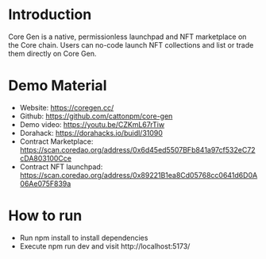 # Introduction
Core Gen is a native, permissionless launchpad and NFT marketplace on the Core chain. Users can no-code launch NFT collections and list or trade them directly on Core Gen.

# Demo Material

* Website: https://coregen.cc/
* Github: https://github.com/cattonpm/core-gen
* Demo video: https://youtu.be/CZKmL67rTiw
* Dorahack: https://dorahacks.io/buidl/31090
* Contract Marketplace: https://scan.coredao.org/address/0x6d45ed5507BFb841a97cf532eC72cDA803100Cce
* Contract NFT launchpad: https://scan.coredao.org/address/0x89221B1ea8Cd05768cc0641d6D0A06Ae075F839a


# How to run
* Run npm install to install dependencies
* Execute npm run dev and visit http://localhost:5173/

